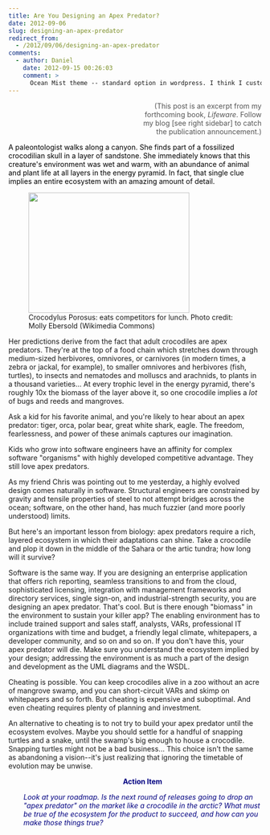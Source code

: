 ```yaml
---
title: Are You Designing an Apex Predator?
date: 2012-09-06
slug: designing-an-apex-predator
redirect_from:
  - /2012/09/06/designing-an-apex-predator
comments:
  - author: Daniel
    date: 2012-09-15 00:26:03
    comment: >
      Ocean Mist theme -- standard option in wordpress. I think I customized css slightly and added a different header graphic. Everything else is out-of-the-box.
---
```

<p style="text-align:right;margin-left:250px;"><span style="color:#555555;">(This post is an excerpt from my forthcoming book, <em>Lifeware</em>. Follow my blog [see right sidebar] to catch the publication announcement.)</span></p>
<p style="text-align:left;"><span style="color:#000000;">A paleontologist walks along a canyon. She finds part of a fossilized crocodilian skull in a layer of sandstone. She immediately knows that this creature's environment was wet and warm, with an abundance of animal and plant life at all layers in the energy pyramid. In fact, that single clue implies an entire ecosystem with an amazing amount of detail.</span></p>


<figure><img src="http://upload.wikimedia.org/wikipedia/commons/thumb/4/43/SaltwaterCrocodile%28%27Maximo%27%29.jpg/320px-SaltwaterCrocodile%28%27Maximo%27%29.jpg" alt="" width="320" height="240" /><figcaption>Crocodylus Porosus: eats competitors for lunch. Photo credit: Molly Ebersold (Wikimedia Commons)</figcaption></figure>
<p style="text-align:left;">Her predictions derive from the fact that adult crocodiles are apex predators. They're at the top of a food chain which stretches down through medium-sized herbivores, omnivores, or carnivores (in modern times, a zebra or jackal, for example), to smaller omnivores and herbivores (fish, turtles), to insects and nematodes and molluscs and arachnids, to plants in a thousand varieties... At every trophic level in the energy pyramid, there's roughly 10x the biomass of the layer above it, so one crocodile implies a <em>lot</em> of bugs and reeds and mangroves.</p>
<p style="text-align:left;">Ask a kid for his favorite animal, and you're likely to hear about an apex predator: tiger, orca, polar bear, great white shark, eagle. The freedom, fearlessness, and power of these animals captures our imagination.</p>
<p style="text-align:left;">Kids who grow into software engineers have an affinity for complex software "organisms" with highly developed competitive advantage. They still love apex predators.</p>
<p style="text-align:left;">As my friend Chris was pointing out to me yesterday, a highly evolved design comes naturally in software. Structural engineers are constrained by gravity and tensile properties of steel to not attempt bridges across the ocean; software, on the other hand, has much fuzzier (and more poorly understood) limits.</p>
<p style="text-align:left;">But here's an important lesson from biology: apex predators require a rich, layered ecosystem in which their adaptations can shine. Take a crocodile and plop it down in the middle of the Sahara or the artic tundra; how long will it survive?</p>
<p style="text-align:left;">Software is the same way. If you are designing an enterprise application that offers rich reporting, seamless transitions to and from the cloud, sophisticated licensing, integration with management frameworks and directory services, single sign-on, and industrial-strength security, you are designing an apex predator. That's cool. But is there enough "biomass" in the environment to sustain your killer app? The enabling environment has to include trained support and sales staff, analysts, VARs, professional IT organizations with time and budget, a friendly legal climate, whitepapers, a developer community, and so on and so on. If you don't have this, your apex predator will die. Make sure you understand the ecosystem implied by your design; addressing the environment is as much a part of the design and development as the UML diagrams and the WSDL.</p>
<p style="text-align:left;">Cheating is possible. You can keep crocodiles alive in a zoo without an acre of mangrove swamp, and you can short-circuit VARs and skimp on whitepapers and so forth. But cheating is expensive and suboptimal. And even cheating requires plenty of planning and investment.</p>
<p style="text-align:left;">An alternative to cheating is to not try to build your apex predator until the ecosystem evolves. Maybe you should settle for a handful of snapping turtles and a snake, until the swamp's big enough to house a crocodile. Snapping turtles might not be a bad business... This choice isn't the same as abandoning a vision--it's just realizing that ignoring the timetable of evolution may be unwise.</p>
<p style="padding-left:30px;text-align:center;"><strong><span style="color:#000080;">Action Item</span></strong></p>
<p style="text-align:left;padding-left:30px;"><em><span style="color:#000080;">Look at your roadmap. Is the next round of releases going to drop an "apex predator" on the market like a crocodile in the arctic? What must be true of the ecosystem for the product to succeed, and how can you make those things true?</span></em></p>
<p style="text-align:left;"></p>
